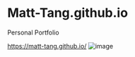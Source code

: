 # Matt-Tang.github.io
Personal Portfolio 

https://matt-tang.github.io/
![image](https://user-images.githubusercontent.com/38430052/104616450-4d5d4100-5658-11eb-95ba-db00e824efa8.png)


